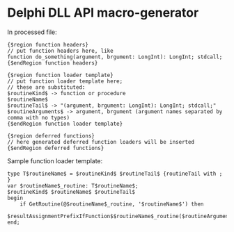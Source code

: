 # Delphi DLL API macro-generator

In processed file:

	{$region function headers}
	// put function headers here, like
	function do_something(argument, brgument: LongInt): LongInt; stdcall;
	{$endRegion function headers}
	
	{$region function loader template}
	// put function loader template here; 
	// these are substituted:
	$routineKind$ -> function or procedure
	$routineName$
	$routineTail$ -> "(argument, brgument: LongInt): LongInt; stdcall;"
	$routineArguments$ -> argument, brgument (argument names separated by comma with no types)
	{$endRegion function loader template}
	
	{$region deferred functions}
	// here generated deferred function loaders will be inserted
	{$endRegion deferred functions}

Sample function loader template:

	type T$routineName$ = $routineKind$ $routineTail$ {routineTail with ; }
	var $routineName$_routine: T$routineName$;
	$routineKind$ $routineName$ $routineTail$
	begin
		if GetRoutine(@$routineName$_routine, '$routineName$') then
			$resultAssignmentPrefixIfFunction$$routineName$_routine($routineArguments$);
	end;
